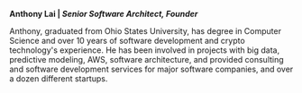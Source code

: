 
**Anthony Lai | _Senior Software Architect, Founder_**

Anthony, graduated from Ohio States University, has degree in Computer Science and over 10 years of software development and crypto technology's experience. He has been involved in projects with big data, predictive modeling, AWS, software architecture, and provided consulting and software development services for major software companies, and over a dozen different startups.
